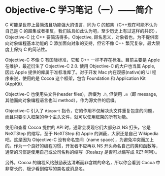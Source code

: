 # Objective-C 学习笔记（一）——简介

C 可能是世界上最简洁且功能强大的语言，同为 C 的超集（C++现在可能不认为自己是 C 的超集或者相反，我们姑且如此认为吧，至少历史上有过这样的共识），Objective-C 比 C++ 要简洁得多。Objective, 顾名思义，对象者也，为不提供面向对象编程基本功能的 C 添加面向对象的支持，但它不像 C++ 繁冗复杂，最大限度上保持 C 的简洁性。

Objective-C 不像 C 有国际标准，它和 C++ 一样不存在标准。目前主要是 Apple 在维护，最近衍生了 Objective-C 2.0\. 使用 Objective-C 的大户也当属 Apple, 因此 Apple 提供的库属于准标准库了。对于开发 Mac 内在观感(native)的 UI 程序来说，使用的是 Cocoa 这个框架，包含 Foundation 和 Application Kit (AppKit). 

Objective-C 也使用头文件(header files)，后缀为 `.h`, 但使用 `.m`（即 message, 其他面向对象编程语言也叫 method），作为源文件的后缀。

Objective-C 引入了 `#import` 指令，它的作用不仅解决头文件重复包含的问题，而且只要引入框架的单个主头文件，就可以使用框架的所有功能。

使用和查看 Cocoa 提供的 API 时，通常会发现它们大部分以 NS 打头，它是 NeXTStep 的缩写，至于 NeXTStep 和 Apple 的渊薮，大家还是自己 Wikipedia 吧。这是因为 Objective-C 没有命名空间（name space），为避免冲突而加上的。作为一个良好的编程习惯，开发者不应再以 NS 开头命名自己的类和函数等，通常的习惯是使用自己或公司名称的缩写（Realazy 是否可以缩写成 RZ? 呵呵）。

另外，Cocoa 的编程风格鼓励表达清晰而非含糊的命名，所以你会看到 Cocoa 中非常长的、极少看到缩写的类名或消息名。